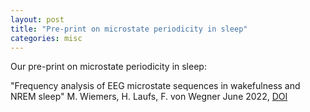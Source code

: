 ```yaml
---
layout: post
title: "Pre-print on microstate periodicity in sleep"
categories: misc
---
```


Our pre-print on microstate periodicity in sleep:

"Frequency analysis of EEG microstate sequences in wakefulness and NREM sleep"
M. Wiemers, H. Laufs, F. von Wegner
June 2022, [DOI](https://doi.org/10.21203/rs.3.rs-1763486/v1)
